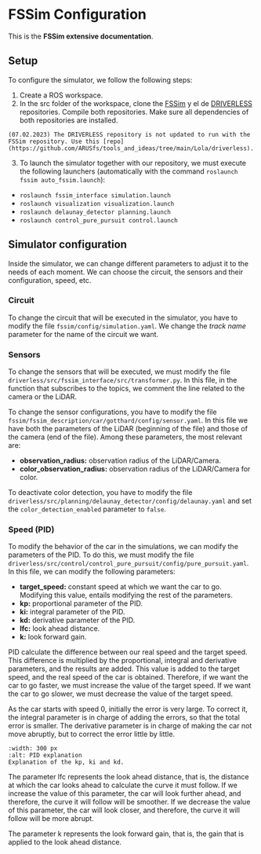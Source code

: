 # FSSim Configuration

This is the **FSSim extensive documentation**.

## Setup
To configure the simulator, we follow the following steps:
1. Create a ROS workspace.
2. In the src folder of the workspace, clone the [FSSim](https://github.com/ARUSfs/fssim_noetic_23) y el de [DRIVERLESS](https://github.com/ARUSfs/DRIVERLESS) repositories. Compile both repositories. Make sure all dependencies of both repositories are installed.
```{note}
(07.02.2023) The DRIVERLESS repository is not updated to run with the FSSim repository. Use this [repo](https://github.com/ARUSfs/tools_and_ideas/tree/main/Lola/driverless).
```
3. To launch the simulator together with our repository, we must execute the following launchers (automatically with the command `roslaunch fssim auto_fssim.launch`):
- `roslaunch fssim_interface simulation.launch`
- `roslaunch visualization visualization.launch`
- `roslaunch delaunay_detector planning.launch`
- `roslaunch control_pure_pursuit control.launch`

## Simulator configuration
Inside the simulator, we can change different parameters to adjust it to the needs of each moment. We can choose the circuit, the sensors and their configuration, speed, etc.

### Circuit
To change the circuit that will be executed in the simulator, you have to modify the file `fssim/config/simulation.yaml`. We change the _track name_ parameter for the name of the circuit we want.

### Sensors
To change the sensors that will be executed, we must modify the file `driverless/src/fssim_interface/src/transformer.py`. In this file, in the function that subscribes to the topics, we comment the line related to the camera or the LiDAR.

To change the sensor configurations, you have to modify the file `fssim/fssim_description/car/gotthard/config/sensor.yaml`. In this file we have both the parameters of the LiDAR (beginning of the file) and those of the camera (end of the file). Among these parameters, the most relevant are:
- **observation_radius:** observation radius of the LiDAR/Camera.
- **color_observation_radius:** observation radius of the LiDAR/Camera for color.

To deactivate color detection, you have to modify the file `driverless/src/planning/delaunay_detector/config/delaunay.yaml` and set the `color_detection_enabled` parameter to `false`.

### Speed (PID)
To modify the behavior of the car in the simulations, we can modify the parameters of the PID. To do this, we must modify the file `driverless/src/control/control_pure_pursuit/config/pure_pursuit.yaml`. In this file, we can modify the following parameters:
- **target_speed:** constant speed at which we want the car to go. Modifying this value, entails modifying the rest of the parameters.
- **kp:** proportional parameter of the PID.
- **ki:** integral parameter of the PID.
- **kd:** derivative parameter of the PID.
- **lfc:** look ahead distance.
- **k:** look forward gain.

PID calculate the difference between our real speed and the target speed. This difference is multiplied by the proportional, integral and derivative parameters, and the results are added. This value is added to the target speed, and the real speed of the car is obtained. Therefore, if we want the car to go faster, we must increase the value of the target speed. If we want the car to go slower, we must decrease the value of the target speed.

As the car starts with speed 0, initially the error is very large. To correct it, the integral parameter is in charge of adding the errors, so that the total error is smaller. The derivative parameter is in charge of making the car not move abruptly, but to correct the error little by little.


```{figure} https://i.ibb.co/GxgnnZd/Captura-de-pantalla-de-2023-07-02-20-10-31.png
:width: 300 px
:alt: PID explanation
Explanation of the kp, ki and kd.
```

The parameter lfc represents the look ahead distance, that is, the distance at which the car looks ahead to calculate the curve it must follow. If we increase the value of this parameter, the car will look further ahead, and therefore, the curve it will follow will be smoother. If we decrease the value of this parameter, the car will look closer, and therefore, the curve it will follow will be more abrupt.

The parameter k represents the look forward gain, that is, the gain that is applied to the look ahead distance. 






